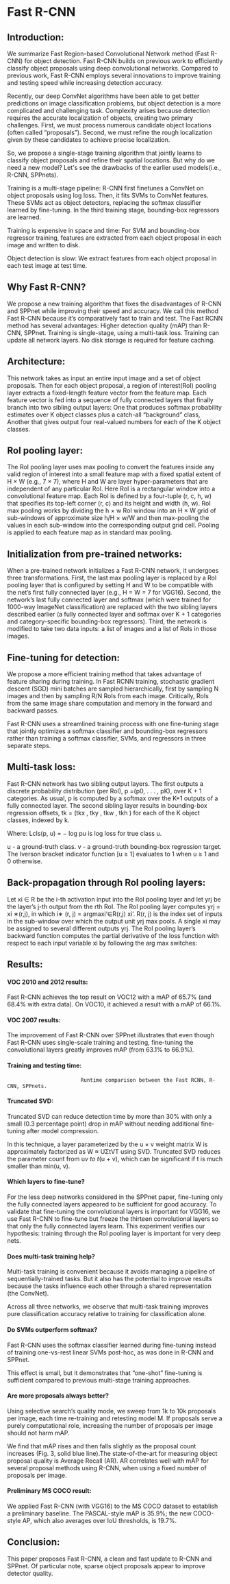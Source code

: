 
# Fast R-CNN 

## Introduction:

We summarize Fast Region-based Convolutional Network method (Fast R-CNN) for object detection. Fast R-CNN builds on previous work to efficiently classify object proposals using deep convolutional networks. Compared to previous work, Fast R-CNN employs several innovations to improve training and testing speed while increasing detection accuracy.

Recently, our deep ConvNet algorithms have been able to get better predictions on image classification problems, but object detection is a more complicated and challenging task. Complexity arises because detection requires the accurate localization of objects, creating two primary challenges. First, we must process numerous candidate object locations (often called “proposals”). Second, we must refine the rough localization given by these candidates to achieve precise localization.

So, we propose a single-stage training algorithm that jointly learns to classify object proposals and refine their spatial locations. But why do we need a new model? Let's see the drawbacks of the earlier used models(i.e., R-CNN, SPPnets).

Training is a multi-stage pipeline: R-CNN first finetunes a ConvNet on object proposals using log loss. Then, it fits SVMs to ConvNet features. These SVMs act as object detectors, replacing the softmax classifier learned by fine-tuning. In the third training stage, bounding-box regressors are learned.

Training is expensive in space and time: For SVM and bounding-box regressor training, features are extracted from each object proposal in each image and written to disk.

Object detection is slow: We extract features from each object proposal in each test image at test time.

## Why Fast R-CNN?

We propose a new training algorithm that fixes the disadvantages of R-CNN and SPPnet while improving their speed and accuracy. We call this method Fast R-CNN because it’s comparatively fast to train and test. The Fast RCNN method has several advantages:
Higher detection quality (mAP) than R-CNN, SPPnet.
  Training is single-stage, using a multi-task loss.
  Training can update all network layers.
  No disk storage is required for feature caching.

## Architecture:

This network takes as input an entire input image and a set of object proposals. Then for each object proposal, a region of interest(RoI) pooling layer extracts a fixed-length feature vector from the feature map. Each feature vector is fed into a sequence of fully connected layers that finally branch into two sibling output layers:
One that produces softmax probability estimates over K object classes plus a catch-all “background” class,
Another that gives output four real-valued numbers for each of the K object classes. 



## RoI pooling layer:
The RoI pooling layer uses max pooling to convert the features inside any valid region of interest into a small feature map with a fixed spatial extent of H × W (e.g., 7 × 7), where H and W are layer hyper-parameters that are independent of any particular RoI. Here RoI is a rectangular window into a convolutional feature map. Each RoI is defined by a four-tuple (r, c, h, w) that specifies its top-left corner (r, c) and its height and width (h, w). RoI max pooling works by dividing the h × w RoI window into an H × W grid of sub-windows of approximate size h/H × w/W and then max-pooling the values in each sub-window into the corresponding output grid cell. Pooling is applied to each feature map as in standard max pooling.

## Initialization from pre-trained networks:
When a pre-trained network initializes a Fast R-CNN network, it undergoes three transformations. 
First, the last max pooling layer is replaced by a RoI pooling layer that is configured by setting H and W to be compatible with the net’s first fully connected layer (e.g., H = W = 7 for VGG16). 
Second, the network’s last fully connected layer and softmax (which were trained for 1000-way ImageNet classification) are replaced with the two sibling layers described earlier (a fully connected layer and softmax over K + 1 categories and category-specific bounding-box regressors). 
Third, the network is modified to take two data inputs: a list of images and a list of RoIs in those images.

## Fine-tuning for detection:
We propose a more efficient training method that takes advantage of feature sharing during training. In Fast RCNN training, stochastic gradient descent (SGD) mini batches are sampled hierarchically, first by sampling N images and then by sampling R/N RoIs from each image. Critically, RoIs from the same image share computation and memory in the forward and backward passes.

Fast R-CNN uses a streamlined training process with one fine-tuning stage that jointly optimizes a softmax classifier and bounding-box regressors rather than training a softmax classifier, SVMs, and regressors in three separate steps.

## Multi-task loss: 
Fast R-CNN network has two sibling output layers. The first outputs a discrete probability distribution (per RoI), p =(p0, . . . , pK), over K + 1 categories. As usual, p is computed by a softmax over the K+1 outputs of a fully connected layer. The second sibling layer results in bounding-box regression offsets, tk = (tkx , tky , tkw , tkh ) for each of the K object classes, indexed by k.
  
Where:
  Lcls(p, u) = − log pu is log loss for true class u. 


u - a ground-truth class.
v - a ground-truth bounding-box regression target.
The Iverson bracket indicator function [u ≥ 1] evaluates to 1 when u ≥ 1 and 0 otherwise.


## Back-propagation through RoI pooling layers:
Let xi ∈ R be the i-th activation input into the RoI pooling layer and let yrj be the layer’s j-th output from the rth RoI. The RoI pooling layer computes yrj = xi ∗(r,j), in which i∗ (r, j) = argmaxi‘∈R(r,j) xi’. R(r, j) is the index set of inputs in the sub-window over which the output unit yrj max pools. A single xi may be assigned to several different outputs yrj. The RoI pooling layer’s backward function computes the partial derivative of the loss function with respect to each input variable xi by following the arg max switches:


## Results:
#### VOC 2010 and 2012 results: 
Fast R-CNN achieves the top result on VOC12 with a mAP of 65.7% (and 68.4% with extra data).
On VOC10, it achieved a result with a mAP of 66.1%.

#### VOC 2007 results:
The improvement of Fast R-CNN over SPPnet illustrates that even though Fast R-CNN uses single-scale training and testing, fine-tuning the convolutional layers greatly improves mAP (from 63.1% to 66.9%).

#### Training and testing time:
                            Runtime comparison between the Fast RCNN, R-CNN, SPPnets.


#### Truncated SVD:
Truncated SVD can reduce detection time by more than 30% with only a small (0.3 percentage point) drop in mAP without needing additional fine-tuning after model compression.


In this technique, a layer parameterized by the u × v weight matrix W is approximately factorized as
                                                W ≈ UΣtVT
using SVD. Truncated SVD reduces the parameter count from u*v to t*(u + v), which can be significant if t is much smaller than min(u, v). 

#### Which layers to fine-tune? 
For the less deep networks considered in the SPPnet paper, fine-tuning only the fully connected layers appeared to be sufficient for good accuracy.
 To validate that fine-tuning the convolutional layers is important for VGG16, we use Fast R-CNN to fine-tune but freeze the thirteen convolutional layers so that only the fully connected layers learn. This experiment verifies our hypothesis: training through the RoI pooling layer is important for very deep nets.

#### Does multi-task training help? 
Multi-task training is convenient because it avoids managing a pipeline of sequentially-trained tasks. But it also has the potential to improve results because the tasks influence each other through a shared representation (the ConvNet).

Across all three networks, we observe that multi-task training improves pure classification accuracy relative to training for classification alone.

#### Do SVMs outperform softmax? 
Fast R-CNN uses the softmax classifier learned during fine-tuning instead of training one-vs-rest linear SVMs post-hoc, as was done in R-CNN and SPPnet.

This effect is small, but it demonstrates that “one-shot” fine-tuning is sufficient compared to previous multi-stage training approaches.

#### Are more proposals always better?
Using selective search’s quality mode, we sweep from 1k to 10k proposals per image, each time re-training and retesting model M. If proposals serve a purely computational role, increasing the number of proposals per image should not harm mAP.

We find that mAP rises and then falls slightly as the proposal count increases (Fig. 3, solid blue line).The state-of-the-art for measuring object proposal quality is Average Recall (AR). AR correlates well with mAP for several proposal methods using R-CNN, when using a fixed number of proposals per image. 

#### Preliminary MS COCO result:
We applied Fast R-CNN (with VGG16) to the MS COCO dataset to establish a preliminary baseline. The PASCAL-style mAP is 35.9%; the new COCO-style AP, which also averages over IoU thresholds, is 19.7%.

## Conclusion:
This paper proposes Fast R-CNN, a clean and fast update to R-CNN and SPPnet. Of particular note, sparse object proposals appear to improve detector quality.




